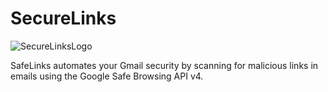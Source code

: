 # SecureLinks
![SecureLinksLogo](https://github.com/user-attachments/assets/35e141ad-061d-41cf-bd26-9b3577340297)

SafeLinks automates your Gmail security by scanning for malicious links in emails using the Google Safe Browsing API v4.

